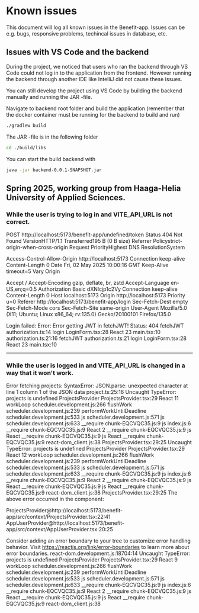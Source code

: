 # Known issues

This document will log all known issues in the Benefit-app.
Issues can be e.g. bugs, responsive problems, techincal 
issues in database, etc.

## Issues with VS Code and the backend

During the project, we noticed that users who ran the backend through VS Code could not log in to the application from the frontend. However running the backend through another IDE like IntelliJ did not cause these issues.

You can still develop the project using VS Code by building the backend manually and running the JAR -file.

Navigate to backend root folder and build the application (remember that the docker container must be running for the backend to build and run)

```sh
./gradlew build
```

The JAR -file is in the following folder

```sh
cd ./build/libs
```

You can start the build backend with

```sh
java -jar backend-0.0.1-SNAPSHOT.jar      
```

## Spring 2025, working group from Haaga-Helia University of Applied Sciences.

### While the user is trying to log in and VITE_API_URL is not correct.

POST
http://localhost:5173/benefit-app/undefined/token
Status
404
Not Found
VersionHTTP/1.1
Transferred195 B (0 B size)
Referrer Policystrict-origin-when-cross-origin
Request PriorityHighest
DNS ResolutionSystem

Access-Control-Allow-Origin
http://localhost:5173
Connection
keep-alive
Content-Length
0
Date
Fri, 02 May 2025 10:00:16 GMT
Keep-Alive
timeout=5
Vary
Origin

Accept
/
Accept-Encoding
gzip, deflate, br, zstd
Accept-Language
en-US,en;q=0.5
Authorization
Basic dXNlcjp1c2Vy
Connection
keep-alive
Content-Length
0
Host
localhost:5173
Origin
http://localhost:5173
Priority
u=0
Referer
http://localhost:5173/benefit-app/login
Sec-Fetch-Dest
empty
Sec-Fetch-Mode
cors
Sec-Fetch-Site
same-origin
User-Agent
Mozilla/5.0 (X11; Ubuntu; Linux x86_64; rv:135.0) Gecko/20100101 Firefox/135.0

Login failed: Error: Error getting JWT in fetchJWT! Status: 404
fetchJWT authorization.ts:14
login LoginForm.tsx:28
React 23
main.tsx:10
authorization.ts:21:16
fetchJWT authorization.ts:21
login LoginForm.tsx:28
React 23
main.tsx:10

---

### While the user is logged in and VITE_API_URL is changed in a way that it won't work.

Error fetching projects: SyntaxError: JSON.parse: unexpected character at line 1 column 1 of the JSON data project.ts:25:16
Uncaught TypeError: projects is undefined
ProjectsProvider ProjectsProvider.tsx:29
React 11
workLoop scheduler.development.js:266
flushWork scheduler.development.js:239
performWorkUntilDeadline scheduler.development.js:533
js scheduler.development.js:571
js scheduler.development.js:633
__require chunk-EQCVQC35.js:9
js index.js:6
__require chunk-EQCVQC35.js:9
React 2
__require chunk-EQCVQC35.js:9
js React
__require chunk-EQCVQC35.js:9
js React
__require chunk-EQCVQC35.js:9
react-dom_client.js:38
ProjectsProvider.tsx:29:25
Uncaught TypeError: projects is undefined
ProjectsProvider ProjectsProvider.tsx:29
React 12
workLoop scheduler.development.js:266
flushWork scheduler.development.js:239
performWorkUntilDeadline scheduler.development.js:533
js scheduler.development.js:571
js scheduler.development.js:633
__require chunk-EQCVQC35.js:9
js index.js:6
__require chunk-EQCVQC35.js:9
React 2
__require chunk-EQCVQC35.js:9
js React
__require chunk-EQCVQC35.js:9
js React
__require chunk-EQCVQC35.js:9
react-dom_client.js:38
ProjectsProvider.tsx:29:25
The above error occurred in the component:

ProjectsProvider@http://localhost:5173/benefit-app/src/context/ProjectsProvider.tsx:22:41
AppUserProvider@http://localhost:5173/benefit-app/src/context/AppUserProvider.tsx:20:25

Consider adding an error boundary to your tree to customize error handling behavior.
Visit https://reactjs.org/link/error-boundaries to learn more about error boundaries. react-dom.development.js:18704:14
Uncaught TypeError: projects is undefined
ProjectsProvider ProjectsProvider.tsx:29
React 9
workLoop scheduler.development.js:266
flushWork scheduler.development.js:239
performWorkUntilDeadline scheduler.development.js:533
js scheduler.development.js:571
js scheduler.development.js:633
__require chunk-EQCVQC35.js:9
js index.js:6
__require chunk-EQCVQC35.js:9
React 2
__require chunk-EQCVQC35.js:9
js React
__require chunk-EQCVQC35.js:9
js React
__require chunk-EQCVQC35.js:9
react-dom_client.js:38
